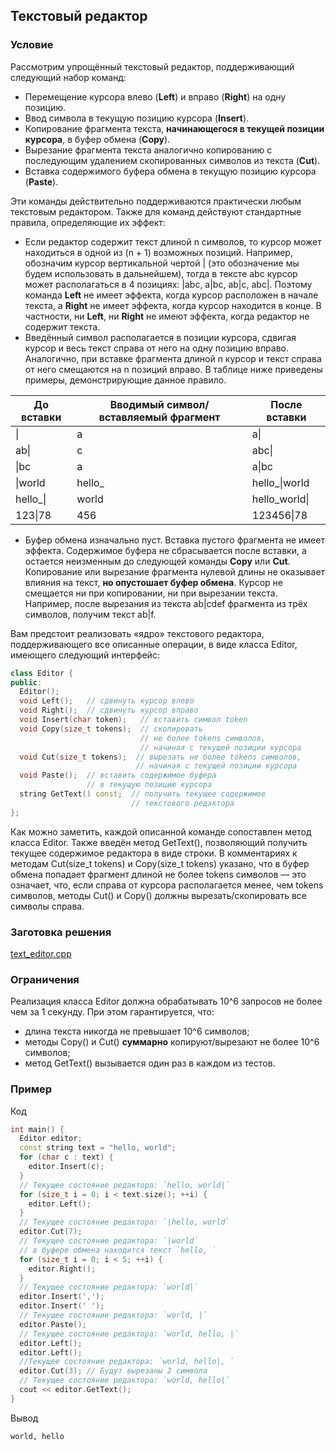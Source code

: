 ## Текстовый редактор ##

### Условие ###

Рассмотрим упрощённый текстовый редактор, поддерживающий следующий набор команд:

* Перемещение курсора влево (**Left**) и вправо (**Right**) на одну позицию.
* Ввод символа в текущую позицию курсора (**Insert**).
* Копирование фрагмента текста, **начинающегося в текущей позиции курсора**, в буфер обмена (**Copy**).
* Вырезание фрагмента текста аналогично копированию с последующим удалением скопированных символов из текста (**Cut**).
* Вставка содержимого буфера обмена в текущую позицию курсора (**Paste**).

Эти команды действительно поддерживаются практически любым текстовым редактором. Также для команд действуют стандартные правила, определяющие их эффект:

* Если редактор содержит текст длиной n символов, то курсор может находиться в одной из (n + 1) возможных позиций. Например, обозначим курсор вертикальной чертой | (это обозначение мы будем использовать в дальнейшем), тогда в тексте abc курсор может располагаться в 4 позициях: |abc, a|bc, ab|c, abc|. Поэтому команда **Left** не имеет эффекта, когда курсор расположен в начале текста, а **Right** не имеет эффекта, когда курсор находится в конце. В частности, ни **Left**, ни **Right** не имеют эффекта, когда редактор не содержит текста.
* Введённый символ располагается в позиции курсора, сдвигая курсор и весь текст справа от него на одну позицию вправо. Аналогично, при вставке фрагмента длиной n курсор и текст справа от него смещаются на n позиций вправо. В таблице ниже приведены примеры, демонстрирующие данное правило.

| До вставки  	| Вводимый символ/вставляемый фрагмент | После вставки |
| ------------- | ------------------------------------ | ------------- |
| \| | a | a\| |
| ab\| | c  | abc\|  |
| \|bc | a  | a\|bc  |
| \|world | hello_ | hello_\|world |
| hello_\| | world | hello_world\| |
| 123\|78 | 456 | 123456\|78 |

* Буфер обмена изначально пуст. Вставка пустого фрагмента не имеет эффекта. Содержимое буфера не сбрасывается после вставки, а остается неизменным до следующей команды **Copy** или **Cut**. Копирование или вырезание фрагмента нулевой длины не оказывает влияния на текст, **но опустошает буфер обмена**. Курсор не смещается ни при копировании, ни при вырезании текста. Например, после вырезания из текста ab|cdef фрагмента из трёх символов, получим текст ab|f.

Вам предстоит реализовать «ядро» текстового редактора, поддерживающего все описанные операции, в виде класса Editor, имеющего следующий интерфейс:

```cpp
class Editor {
public:
  Editor();
  void Left();   // сдвинуть курсор влево
  void Right();  // сдвинуть курсор вправо
  void Insert(char token);   // вставить символ token
  void Copy(size_t tokens);  // cкопировать
                             // не более tokens символов,
                             // начиная с текущей позиции курсора
  void Cut(size_t tokens);  // вырезать не более tokens символов,
                            // начиная с текущей позиции курсора
  void Paste();  // вставить содержимое буфера
                 // в текущую позицию курсора
  string GetText() const;  // получить текущее содержимое
                           // текстового редактора
};
```

Как можно заметить, каждой описанной команде сопоставлен метод класса Editor. Также введён метод GetText(), позволяющий получить текущее содержимое редактора в виде строки. В комментариях к методам Cut(size_t tokens) и Copy(size_t tokens) указано, что в буфер обмена попадает фрагмент длиной не более tokens символов — это означает, что, если справа от курсора располагается менее, чем tokens символов, методы Cut() и Copy() должны вырезать/скопировать все символы справа.

### Заготовка решения ###

[text_editor.cpp](https://github.com/Hitoku/basics-of-c-plus-plus-development-red-belt/blob/master/Week_4/05%20Programming%20Assignment/Source/text_editor.cpp)

### Ограничения ###

Реализация класса Editor должна обрабатывать 10^6 запросов не более чем за 1 секунду. При этом гарантируется, что:

* длина текста никогда не превышает 10^6 символов;
* методы Copy() и Cut() **суммарно** копируют/вырезают не более 10^6 символов;
* метод GetText() вызывается один раз в каждом из тестов.

### Пример ###
Код

```cpp
int main() {
  Editor editor;
  const string text = "hello, world";
  for (char c : text) {
    editor.Insert(c);
  }
  // Текущее состояние редактора: `hello, world|`
  for (size_t i = 0; i < text.size(); ++i) {
    editor.Left();
  }
  // Текущее состояние редактора: `|hello, world`
  editor.Cut(7);
  // Текущее состояние редактора: `|world`
  // в буфере обмена находится текст `hello, `
  for (size_t i = 0; i < 5; ++i) {
    editor.Right();
  }
  // Текущее состояние редактора: `world|`
  editor.Insert(',');
  editor.Insert(' ');
  // Текущее состояние редактора: `world, |`
  editor.Paste();
  // Текущее состояние редактора: `world, hello, |`
  editor.Left();
  editor.Left();
  //Текущее состояние редактора: `world, hello|, `
  editor.Cut(3); // Будут вырезаны 2 символа
  // Текущее состояние редактора: `world, hello|`
  cout << editor.GetText();
}
```

Вывод

```
world, hello
```